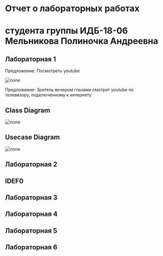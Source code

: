 # Отчет о лабораторных работах
# студента группы ИДБ-18-06 Мельникова Полиночка Андреевна

## Лабораторная 1
Предложение: Посмотреть youtube

![none](https://github.com/Severyanochka/Severyanochka.github.io/blob/main/Лабораторная%201/model.png)

Предложение: Зритель вечером глазами смотрит youtube по телевизору, подключенному к интернету

## Class Diagram
![none](https://github.com/Severyanochka/Severyanochka.github.io/blob/main/Лабораторная%201/Class%20Diagram.png)
## Usecase Diagram
![none](https://github.com/Severyanochka/Severyanochka.github.io/blob/main/Лабораторная%201/Usecase%20Diagram.png)

## Лабораторная 2
## IDEF0


## Лабораторная 3

## Лабораторная 4

## Лабораторная 5

## Лабораторная 6

